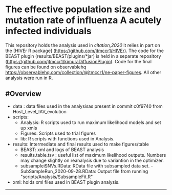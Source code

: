 # The effective population size and mutation rate of influenza A acutely infected individuals
This repository holds the analysis used in *citation,2020* it relies in part on the [HIVEr R package] (https://github.com/jtmccr1/HIVEr). The code for the BEAST plugin (results/BEAST/plugins/*jar)  is held in a separate repository (https://github.com/jtmccr1/kimuraDiffusionPlugin). Code for the final figures can be found on observablehq https://observablehq.com/collection/@jtmccr1/ne-paper-figures. All other analysis were run in R.  

#Overview
--------
- data : data files used in the analysisas present in commit c0f9740 from Host_Level_IAV_evolution
- scripts: 
  - Analysis: R scripts used to run maximum likelihood models and set up xmls
  - Figures: Scripts used to trial figures
  - lib: R scripts with functions used in Analysis.
- results: Intermediate and final results used to make figures/table
  - BEAST: xml and logs of BEAST analysis
  - results.table.tsv : useful list of maximum likelihood outputs. Numbers may change slightly on reanalysis due to variantion in the optimizer.
  - subsampleiSNVs.RData: RData file with subsampled data set.
  -SubSampleRun_2020-09-28.RData: Output file from running "scripts/Analysis/SubsampleFit.R"
- xml: holds xml files used in BEAST plugin analysis.  

--------







